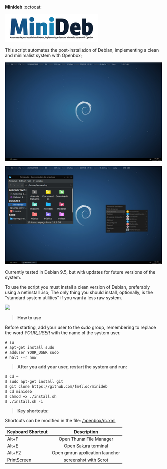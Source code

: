 
**Minideb** :octocat:

![logo](/minideb_logo.png)

This script automates the post-installation of Debian, implementing a clean and minimalist system with Openbox;

![screen1](/screenshot/2018-07-27-084940_1440x900_scrot.jpg)
          
![screen2](/screenshot/2018-07-27-084931_1440x900_scrot.jpg)

Currently tested in Debian 9.5, but with updates for future versions of the system.

To use the script you must install a clean version of Debian, preferably using a netinstall .iso; The only thing you should install, optionally, is the "standard system utilities" if you want a less raw system.

<img src="https://raw.githubusercontent.com/fm4lloc/stuff/master/2018-07-26-120025_1920x1080_scrot.jpg"/>

> **How to use**

Before starting, add your user to the *sudo* group, remembering to replace the word *YOUR_USER* with the name of the system user.

```
# su
# apt-get install sudo
# adduser YOUR_USER sudo
# halt --r now
```
> **After you add your user, restart the system and run:**
```
$ cd ~
$ sudo apt-get install git
$ git clone https://github.com/fm4lloc/minideb
$ cd minideb
$ chmod +x ./install.sh
$ ./install.sh -i
```

> **Key shortcuts:**

Shortcuts can be modified in the file: [/openbox/rc.xml](/openbox/rc.xml)

| Keyboard Shortcut	        | Description                     |
| ------------------------- |:-------------------------------:|
| Alt+F                     | Open Thunar File Manager        |
| Alt+E                     | Open Sakura terminal            |
| Alt+F2                    | Open gmrun application launcher |
| PrintScreen               | screenshot with Scrot           |

